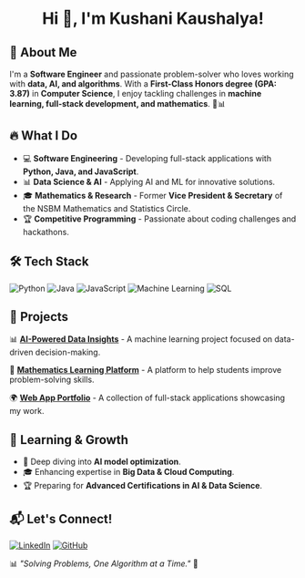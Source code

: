 <center> <h1> Hi 👋, I'm Kushani Kaushalya! </h1> </center>

## 🚀 About Me
I'm a **Software Engineer** and passionate problem-solver who loves working with **data, AI, and algorithms**. With a **First-Class Honors degree (GPA: 3.87)** in **Computer Science**, I enjoy tackling challenges in **machine learning, full-stack development, and mathematics**. 🚀📊

## 🔥 What I Do
- 💻 **Software Engineering** - Developing full-stack applications with **Python, Java, and JavaScript**.
- 📊 **Data Science & AI** - Applying AI and ML for innovative solutions.
- 🎓 **Mathematics & Research** - Former **Vice President & Secretary** of the NSBM Mathematics and Statistics Circle.
- 🏆 **Competitive Programming** - Passionate about coding challenges and hackathons.

## 🛠 Tech Stack
![Python](https://img.shields.io/badge/Python-3776AB?style=for-the-badge&logo=python&logoColor=white)
![Java](https://img.shields.io/badge/Java-ED8B00?style=for-the-badge&logo=java&logoColor=white)
![JavaScript](https://img.shields.io/badge/JavaScript-F7DF1E?style=for-the-badge&logo=javascript&logoColor=black)
![Machine Learning](https://img.shields.io/badge/Machine%20Learning-%23FF6F00.svg?style=for-the-badge&logo=TensorFlow&logoColor=white)
![SQL](https://img.shields.io/badge/SQL-4479A1?style=for-the-badge&logo=postgresql&logoColor=white)

## 📌 Projects
📊 **[AI-Powered Data Insights](https://github.com/your-repo)** - A machine learning project focused on data-driven decision-making.

🔢 **[Mathematics Learning Platform](https://github.com/your-repo)** - A platform to help students improve problem-solving skills.

🌍 **[Web App Portfolio](https://github.com/your-repo)** - A collection of full-stack applications showcasing my work.

## 🌱 Learning & Growth
- 📖 Deep diving into **AI model optimization**.
- 🎓 Enhancing expertise in **Big Data & Cloud Computing**.
- 🏆 Preparing for **Advanced Certifications in AI & Data Science**.

## 📬 Let's Connect!
[![LinkedIn](https://img.shields.io/badge/LinkedIn-Kaushalya-blue?style=for-the-badge&logo=linkedin)](https://linkedin.com/in/your-profile)
[![GitHub](https://img.shields.io/badge/GitHub-Kaushalya-black?style=for-the-badge&logo=github)](https://github.com/your-username)

📊 *"Solving Problems, One Algorithm at a Time."* 🚀
